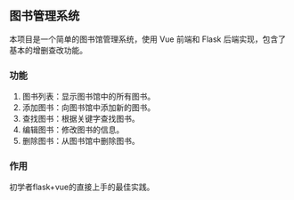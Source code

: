 ## 图书管理系统
本项目是一个简单的图书馆管理系统，使用 Vue 前端和 Flask 后端实现，包含了基本的增删查改功能。

### 功能
1. 图书列表：显示图书馆中的所有图书。
2. 添加图书：向图书馆中添加新的图书。
3. 查找图书：根据关键字查找图书。
4. 编辑图书：修改图书的信息。
5. 删除图书：从图书馆中删除图书。

### 作用
初学者flask+vue的直接上手的最佳实践。
